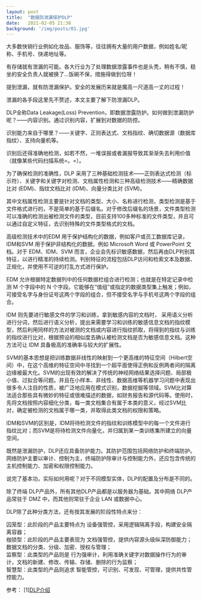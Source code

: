 ```yaml
---
layout: post
title:  "数据防泄漏保护DLP"
date:   2021-02-05 21:38
background: '/img/posts/01.jpg'
---
```


大多数快销行业例如化妆品、服饰等，往往拥有大量的用户数据，例如姓名/昵称、手机号、快递地址等。

有存储就有泄漏的可能。各大行业为了处理数据泄露事件也是头秃，稍有不慎，稳坐的安全负责人就被换了...饭碗不保，措施得做到位呀！

提到泄漏，就有防泄漏保护。安全的发展历来就是魔高一尺道高一丈的过程！

泄漏的各手段这里先不赘述，本文主要了解下防泄漏DLP。

DLP全称Data Leakage(Loss) Prevention，即数据泄露防护。如何做到泄漏防护呢？——内容识别。通过识别内容，扩展到对数据的防控。

识别能力来自于哪里？——关键字、正则表达式、文档指纹、确切数据源（数据库指纹）、支持向量机等。

识别后还得准确地检测，如若不然，一堆误报或者漏报导致其渐渐失去利用价值（就像某些代码扫描系统=。=）。

为了确保检测的准确性，DLP 采用了三种基础检测技术——正则表达式检测（标示符）、关键字和关键字对检测、文档属性检测和三种高级检测技术——精确数据比对 (EDM)、指纹文档比对 (IDM)、向量分类比对 (SVM)。

其中文档属性检测主要是针对文档的类型、大小、名称进行检测，类型检测是基于文件格式进行的，不是简单的基于后缀名。对于修改后缀名的场景，文件类型检测可以准确的检测出被检测文件的类型，目前支持100多种标准的文件类型，并且可以通过自定义特征，去识别特殊的文件类型格式的文档。

高级检测技术中的EDM 用于保护结构化的数据，例如客户或员工数据库记录，IDM和SVM 用于保护非结构化的数据，例如 Microsoft Word 或 PowerPoint 文档。对于 EDM、IDM、SVM 而言，企业会先标识敏感数据，然后再由DLP判别其特征，以进行精准的持续检测。判别特征的流程包括DLP访问和检索文本及数据、正规化，并使用不可逆的打乱方式进行保护。

EDM 允许根据特定数据列中的任何数据栏组合进行检测；也就是在特定记录中检测 M 个字段中的 N 个字段。它能够在“值组”或指定的数据类型集上触发；例如，可接受名字与身份证号这两个字段的组合，但不接受名字与手机号这两个字段的组合。

IDM 则先要进行敏感文件的学习和训练，拿到敏感内容的文档时， 采用语义分析进行分词，然后进行语义分析，提出来需要学习和训练的敏感信息文档的指纹模型，然后利用同样的方法对被测的文档或内容进行指纹抓取，将得到的指纹与训练的指纹进行比对，根据预设的相似度去确认被检测文档是否为敏感信息文档。这种方法可让 IDM 具备极高的准确率与较大的扩展性。

SVM的基本思想是把训练数据非线性的映射到一个更高维的特征空间（Hilbert空间）中，在这个高维的特征空间中寻找到一个超平面使得正例和反例两者间的隔离边缘被最大化。SVM的出现有效的解决了传统的神经网络结果选择问题、局部极小值、过拟合等问题。并且在小样本、非线性、数据高维等机器学习问题中表现出很多令人注目的性质，被广泛地应用在模式识别，数据挖掘等领域。SVM比对算法适合那些具有微妙的特征或很难描述的数据，如财务报告和源代码等。使用时，先将文档按照内容细化分类，每一类文档集合有属于本类的意义，经过SVM比对，确定被检测的文档属于哪一类，并取得此类文档的权限和策略。 

IDM和SVM的区别是，IDM将待检测文件的指纹和训练模型中的每一个文件进行指纹比对；而SVM是将待检测文件向量化，并归属到某一类训练集所建立的向量空间。

既然是泄漏防护，DLP还应具备防护能力。其防护范围包括网络防护和终端防护。网络防护主要以审计、控制为主，终端防护除审计与控制能力外，还应包含传统的主机控制能力、加密和权限控制能力。

说完了基本功，实际如何用呢？对于不同模型实体，DLP的配置及分布是不同的。

除了终端 DLP产品外，所有其他DLP产品都是以服务器为基础。其中网络 DLP产品常驻于 DMZ 中，而其他则常驻于企业 LAN 或数据中心。
 
DLP除了此种分类方法，还有按其发展的阶段性特点来分：

囚笼型：此阶段的产品主要特点为 设备强管控，采用逻辑隔离手段，构建安全隔离容器；    
枷锁型：此阶段的产品主要表现为 文档强管控，提供内容源头级纵深防御能力；数据文档的分类、分级、加密、授权与管理；    
监察型：此类型的产品则是 行为强审计，利用准确关键字对数据操作行为的审计，文档的新建、修改、传输、存储、删除的行为监察；    
智慧型：此类型的产品则追求 智能管控，可识别、可发现、可管理，提供共性管控能力。   


参考：
[1][DLP介绍](http://blog.nsfocus.net/data-leak-prevention-technology/)
